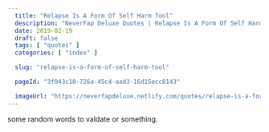 ```yaml
---
  title: "Relapse Is A Form Of Self Harm Tool"
  description: "NeverFap Deluxe Quotes | Relapse Is A Form Of Self Harm Tool"
  date: 2019-02-19
  draft: false
  tags: [ "quotes" ]
  categories: [ "index" ]

  slug: "relapse-is-a-form-of-self-harm-tool"

  pageId: "3f043c10-726a-45c4-aad3-16d15ecc8143"

  imageUrl: "https://neverfapdeluxe.netlify.com/quotes/relapse-is-a-form-of-self-harm-tool.png"
---
```


some random words to valdate or something.
